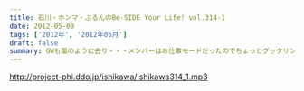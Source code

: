```yaml
---
title: 石川・ホンマ・ぶるんのBe-SIDE Your Life! vol.314-1
date: 2012-05-09
tags: ['2012年', '2012年05月']
draft: false
summary: GWも嵐のように去り・・・メンバーはお仕事モードだったのでちょっとグッタリンダ～～。石川サン何かいろいろとホンマさんとあったようで新たなるものがまた起動したとかしないとか。NAMAE
---
```


http://project-phi.ddo.jp/ishikawa/ishikawa314_1.mp3
